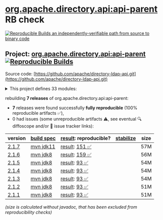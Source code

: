 [org.apache.directory.api:api-parent](https://central.sonatype.com/artifact/org.apache.directory.api/api-parent/versions) RB check
=======

[![Reproducible Builds](https://reproducible-builds.org/images/logos/rb.svg) an independently-verifiable path from source to binary code](https://reproducible-builds.org/)

## Project: [org.apache.directory.api:api-parent](https://central.sonatype.com/artifact/org.apache.directory.api/api-parent/versions) [![Reproducible Builds](https://img.shields.io/endpoint?url=https://raw.githubusercontent.com/jvm-repo-rebuild/reproducible-central/master/content/org/apache/directory/api/badge.json)](https://github.com/jvm-repo-rebuild/reproducible-central/blob/master/content/org/apache/directory/api/README.md)

Source code: [https://github.com/apache/directory-ldap-api.git](https://github.com/apache/directory-ldap-api.git)

<details><summary>This project defines 33 modules:</summary>

* [org.apache.directory.api:apache-ldap-api](https://central.sonatype.com/artifact/org.apache.directory.api/apache-ldap-api/overview)
* [org.apache.directory.api:api-all](https://central.sonatype.com/artifact/org.apache.directory.api/api-all/overview)
* [org.apache.directory.api:api-asn1-api](https://central.sonatype.com/artifact/org.apache.directory.api/api-asn1-api/overview)
* [org.apache.directory.api:api-asn1-ber](https://central.sonatype.com/artifact/org.apache.directory.api/api-asn1-ber/overview)
* [org.apache.directory.api:api-asn1-parent](https://central.sonatype.com/artifact/org.apache.directory.api/api-asn1-parent/overview)
* [org.apache.directory.api:api-dsml-engine](https://central.sonatype.com/artifact/org.apache.directory.api/api-dsml-engine/overview)
* [org.apache.directory.api:api-dsml-parent](https://central.sonatype.com/artifact/org.apache.directory.api/api-dsml-parent/overview)
* [org.apache.directory.api:api-dsml-parser](https://central.sonatype.com/artifact/org.apache.directory.api/api-dsml-parser/overview)
* [org.apache.directory.api:api-i18n](https://central.sonatype.com/artifact/org.apache.directory.api/api-i18n/overview)
* [org.apache.directory.api:api-integ](https://central.sonatype.com/artifact/org.apache.directory.api/api-integ/overview)
* [org.apache.directory.api:api-integ-osgi](https://central.sonatype.com/artifact/org.apache.directory.api/api-integ-osgi/overview)
* [org.apache.directory.api:api-ldap-client-all](https://central.sonatype.com/artifact/org.apache.directory.api/api-ldap-client-all/overview)
* [org.apache.directory.api:api-ldap-client-api](https://central.sonatype.com/artifact/org.apache.directory.api/api-ldap-client-api/overview)
* [org.apache.directory.api:api-ldap-client-parent](https://central.sonatype.com/artifact/org.apache.directory.api/api-ldap-client-parent/overview)
* [org.apache.directory.api:api-ldap-codec-core](https://central.sonatype.com/artifact/org.apache.directory.api/api-ldap-codec-core/overview)
* [org.apache.directory.api:api-ldap-codec-parent](https://central.sonatype.com/artifact/org.apache.directory.api/api-ldap-codec-parent/overview)
* [org.apache.directory.api:api-ldap-codec-standalone](https://central.sonatype.com/artifact/org.apache.directory.api/api-ldap-codec-standalone/overview)
* [org.apache.directory.api:api-ldap-extras-aci](https://central.sonatype.com/artifact/org.apache.directory.api/api-ldap-extras-aci/overview)
* [org.apache.directory.api:api-ldap-extras-codec](https://central.sonatype.com/artifact/org.apache.directory.api/api-ldap-extras-codec/overview)
* [org.apache.directory.api:api-ldap-extras-codec-api](https://central.sonatype.com/artifact/org.apache.directory.api/api-ldap-extras-codec-api/overview)
* [org.apache.directory.api:api-ldap-extras-parent](https://central.sonatype.com/artifact/org.apache.directory.api/api-ldap-extras-parent/overview)
* [org.apache.directory.api:api-ldap-extras-sp](https://central.sonatype.com/artifact/org.apache.directory.api/api-ldap-extras-sp/overview)
* [org.apache.directory.api:api-ldap-extras-trigger](https://central.sonatype.com/artifact/org.apache.directory.api/api-ldap-extras-trigger/overview)
* [org.apache.directory.api:api-ldap-extras-util](https://central.sonatype.com/artifact/org.apache.directory.api/api-ldap-extras-util/overview)
* [org.apache.directory.api:api-ldap-model](https://central.sonatype.com/artifact/org.apache.directory.api/api-ldap-model/overview)
* [org.apache.directory.api:api-ldap-net-mina](https://central.sonatype.com/artifact/org.apache.directory.api/api-ldap-net-mina/overview)
* [org.apache.directory.api:api-ldap-net-parent](https://central.sonatype.com/artifact/org.apache.directory.api/api-ldap-net-parent/overview)
* [org.apache.directory.api:api-ldap-parent](https://central.sonatype.com/artifact/org.apache.directory.api/api-ldap-parent/overview)
* [org.apache.directory.api:api-ldap-schema-converter](https://central.sonatype.com/artifact/org.apache.directory.api/api-ldap-schema-converter/overview)
* [org.apache.directory.api:api-ldap-schema-data](https://central.sonatype.com/artifact/org.apache.directory.api/api-ldap-schema-data/overview)
* [org.apache.directory.api:api-ldap-schema-parent](https://central.sonatype.com/artifact/org.apache.directory.api/api-ldap-schema-parent/overview)
* [org.apache.directory.api:api-parent](https://central.sonatype.com/artifact/org.apache.directory.api/api-parent/overview)
* [org.apache.directory.api:api-util](https://central.sonatype.com/artifact/org.apache.directory.api/api-util/overview)
</details>

rebuilding **7 releases** of org.apache.directory.api:api-parent:
- **7** releases were found successfully **fully reproducible** (100% reproducible artifacts :white_check_mark:),
- 0 had issues (some unreproducible artifacts :warning:, see eventual :mag: diffoscope and/or :memo: issue tracker links):

| version | [build spec](/BUILDSPEC.md) | [result](https://reproducible-builds.org/docs/jvm/): reproducible? | [stabilize](https://github.com/google/oss-rebuild/blob/main/cmd/stabilize/README.md) | size |
| -- | --------- | ------ | ------ | -- |
| [2.1.7](https://central.sonatype.com/artifact/org.apache.directory.api/api-parent/2.1.7/pom) | [mvn jdk11](api-2.1.7.buildspec) | [result](api-parent-2.1.7.buildinfo): [151 :white_check_mark: ](api-parent-2.1.7.buildcompare) | | 57M |
| [2.1.6](https://central.sonatype.com/artifact/org.apache.directory.api/api-parent/2.1.6/pom) | [mvn jdk8](api-2.1.6.buildspec) | [result](api-parent-2.1.6.buildinfo): [159 :white_check_mark: ](api-parent-2.1.6.buildcompare) | | 56M |
| [2.1.5](https://central.sonatype.com/artifact/org.apache.directory.api/api-parent/2.1.5/pom) | [mvn jdk8](api-2.1.5.buildspec) | [result](api-parent-2.1.5.buildinfo): [93 :white_check_mark: ](api-parent-2.1.5.buildcompare) | | 54M |
| [2.1.4](https://central.sonatype.com/artifact/org.apache.directory.api/api-parent/2.1.4/pom) | [mvn jdk8](api-2.1.4.buildspec) | [result](api-parent-2.1.4.buildinfo): [93 :white_check_mark: ](api-parent-2.1.4.buildcompare) | | 54M |
| [2.1.3](https://central.sonatype.com/artifact/org.apache.directory.api/api-parent/2.1.3/pom) | [mvn jdk8](api-2.1.3.buildspec) | [result](api-parent-2.1.3.buildinfo): [93 :white_check_mark: ](api-parent-2.1.3.buildcompare) | | 54M |
| [2.1.2](https://central.sonatype.com/artifact/org.apache.directory.api/api-parent/2.1.2/pom) | [mvn jdk8](api-2.1.2.buildspec) | [result](api-parent-2.1.2.buildinfo): [93 :white_check_mark: ](api-parent-2.1.2.buildcompare) | | 51M |
| [2.1.1](https://central.sonatype.com/artifact/org.apache.directory.api/api-parent/2.1.1/pom) | [mvn jdk8](api-2.1.1.buildspec) | [result](api-parent-2.1.1.buildinfo): [93 :white_check_mark: ](api-parent-2.1.1.buildcompare) | | 51M |

<i>(size is calculated without javadoc, that has been excluded from reproducibility checks)</i>
